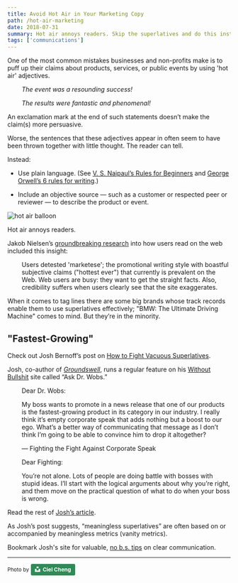```yaml
---
title: Avoid Hot Air in Your Marketing Copy
path: /hot-air-marketing
date: 2018-07-31
summary: Hot air annoys readers. Skip the superlatives and do this instead.
tags: ['communications']
---
```


One of the most common mistakes businesses and non-profits make is to puff up their claims about products, services, or public events by using 'hot air' adjectives.

<div style="padding-left: 2.3em;"><em>The event was a resounding success!</em></p></div>

<div style="padding-left: 2.3em;"><p><em>The results were fantastic and phenomenal!</em></p></div>

An exclamation mark at the end of such statements doesn’t make the claim(s) more persuasive.

Worse, the sentences that these adjectives appear in often seem to have been thrown together with little thought. The reader can tell.

Instead:

* Use plain language. (See <a href="https://lithub.com/ten-rules-of-writing/" target="blank">V. S. Naipaul’s Rules for Beginners</a> and <a href="https://infusion.media/blog/george-orwells-six-rules-for-writing/" target="blank">George Orwell’s 6 rules for writing</a>.)

* Include an objective source — such as a customer or respected peer or reviewer — to describe the product or event. 

![hot air balloon](https://unsplash.com/photos/VRTcPxPS)

Hot air annoys readers.

Jakob Nielsen’s <a href="https://www.nngroup.com/articles/how-users-read-on-the-web/" target="blank">groundbreaking research</a> into how users read on the web included this insight:

<div style="padding-left: 2.3em;"><p>Users detested 'marketese'; the promotional writing style with boastful subjective claims ("hottest ever") that currently is prevalent on the Web. Web users are busy: they want to get the straight facts. Also, credibility suffers when users clearly see that the site exaggerates.</p></div>

When it comes to tag lines there are some big brands whose track records enable them to use superlatives effectively; "BMW: The Ultimate Driving Machine" comes to mind. But they’re in the minority.

## "Fastest-Growing"

Check out Josh Bernoff’s post on <a href="https://withoutbullshit.com/blog/fight-vacuous-superlatives-dr-wobs" target="blank">How to Fight Vacuous Superlatives</a>. 

Josh, co-author of <a href="https://www.amazon.com/Groundswell-Winning-Transformed-Social-Technologies/dp/1422125009/" target="blank"><em>Groundswell</em></a>, runs a regular feature on his <a href="https://withoutbullshit.com/" target="blank">Without Bullshit</a> site called “Ask Dr. Wobs.”

<div style="padding-left: 2.3em;">
Dear Dr. Wobs:

My boss wants to promote in a news release that one of our products is the fastest-growing product in its category in our industry. I really think it’s empty corporate speak that adds nothing but a boost to our ego. What’s a better way of communicating that message as I don’t think I’m going to be able to convince him to drop it altogether?

— Fighting the Fight Against Corporate Speak

Dear Fighting:

You’re not alone. Lots of people are doing battle with bosses with stupid ideas. I’ll start with the logical arguments about why you’re right, and them move on the practical question of what to do when your boss is wrong.</div>

Read the rest of <a href="https://withoutbullshit.com/blog/fight-vacuous-superlatives-dr-wobs" target="blank">Josh’s article</a>. 

As Josh’s post suggests, “meaningless superlatives” are often based on or accompanied by meaningless metrics (vanity metrics). 

Bookmark Josh's site for valuable, <a href="https://withoutbullshit.com/" target="blank">no b.s. tips</a> on clear communication. 
<hr>
<p><small>Photo by</small> <a style="background-color:seagreen;color:white;text-decoration:none;padding:4px 6px;font-family:-apple-system, BlinkMacSystemFont, &quot;San Francisco&quot;, &quot;Helvetica Neue&quot;, Helvetica, Ubuntu, Roboto, Noto, &quot;Segoe UI&quot;, Arial, sans-serif;font-size:12px;font-weight:bold;line-height:1.2;display:inline-block;border-radius:3px" href="https://unsplash.com/@catiall?utm_medium=referral&amp;utm_campaign=photographer-credit&amp;utm_content=creditBadge" target="_blank" rel="noopener noreferrer" title="Download free do whatever you want high-resolution photos from Ciel Cheng"><span style="display:inline-block;padding:2px 3px"><svg xmlns="http://www.w3.org/2000/svg" style="height:12px;width:auto;position:relative;vertical-align:middle;top:-2px;fill:white" viewBox="0 0 32 32"><title>unsplash-logo</title><path d="M10 9V0h12v9H10zm12 5h10v18H0V14h10v9h12v-9z"></path></svg></span><span style="display:inline-block;padding:2px 3px">Ciel Cheng</span></a></p>
